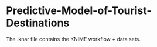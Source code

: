 # Predictive-Model-of-Tourist-Destinations

The .knar file contains the KNIME workflow + data sets.
